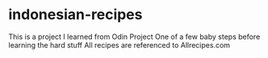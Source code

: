 # indonesian-recipes

This is a project I learned from Odin Project
One of a few baby steps before learning the hard stuff
All recipes are referenced to Allrecipes.com
